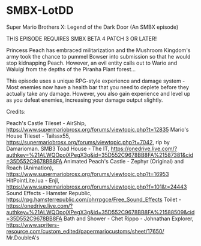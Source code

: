 # SMBX-LotDD
Super Mario Brothers X: Legend of the Dark Door (An SMBX episode)

THIS EPISODE REQUIRES SMBX BETA 4 PATCH 3 OR LATER!

Princess Peach has embraced militarization and the Mushroom Kingdom's army took the chance to pummel Bowser into submission so that he would stop kidnapping Peach. However, an evil
entity calls out to Wario and Waluigi from the depths of the Piranha Plant forest...

This episode uses a unique RPG-style experience and damage system - Most enemies now have a health bar that you need to deplete before they actually take any damage. However, you also gain experience and level up as you defeat enemies, increasing your damage output slightly. 

Credits:

Peach's Castle Tileset - AirShip, https://www.supermariobrosx.org/forums/viewtopic.php?t=12835
Mario's House Tileset - Tailssx55, https://supermariobrosx.org/forums/viewtopic.php?t=7042, rip by Damarioman.
SMB3 Toad House - The IT, https://onedrive.live.com/?authkey=%21ALWQOpojXPegX3g&id=35D552C9678BB8FA%21587381&cid=35D552C9678BB8FA
Animated Peach's Castle - Zephyr (Original) and Roach (Animation), https://www.supermariobrosx.org/forums/viewtopic.php?t=16953
HitPointLite.lua - Enjl, https://www.supermariobrosx.org/forums/viewtopic.php?f=101&t=24443
Sound Effects - Hamster Republic, https://rpg.hamsterrepublic.com/ohrrpgce/Free_Sound_Effects 
Toilet - https://onedrive.live.com/?authkey=%21ALWQOpojXPegX3g&id=35D552C9678BB8FA%21588509&cid=35D552C9678BB8FA
Bath and Shower - 
Chet Rippo - Johnathan Explorer, https://www.spriters-resource.com/custom_edited/papermariocustoms/sheet/17650/
Mr.DoubleA's 